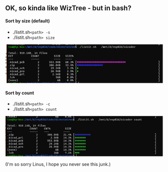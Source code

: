 ## OK, so kinda like WizTree - but in bash?

#### Sort by size (default)

* ./listit.sh`<path> -s  `
* ./listit.sh`<path> size`

![](assets/20250507_004332_image.png)


#### Sort by count

* ./listit.sh`<path> -c  `
* ./listit.sh`<path> count`

![](assets/20250507_004424_image.png)

(I'm so sorry Linus, I hope you never see this junk.)

